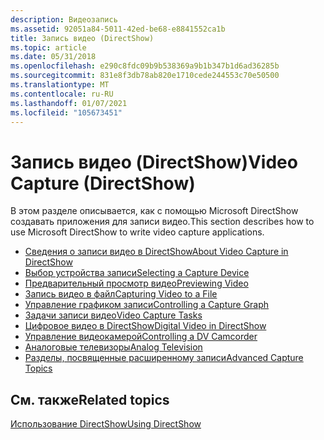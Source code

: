 ```yaml
---
description: Видеозапись
ms.assetid: 92051a84-5011-42ed-be68-e8841552ca1b
title: Запись видео (DirectShow)
ms.topic: article
ms.date: 05/31/2018
ms.openlocfilehash: e290c8fdc09b9b538369a9b1b347b1d6ad36285b
ms.sourcegitcommit: 831e8f3db78ab820e1710cede244553c70e50500
ms.translationtype: MT
ms.contentlocale: ru-RU
ms.lasthandoff: 01/07/2021
ms.locfileid: "105673451"
---
```

# <a name="video-capture-directshow"></a><span data-ttu-id="1537f-103">Запись видео (DirectShow)</span><span class="sxs-lookup"><span data-stu-id="1537f-103">Video Capture (DirectShow)</span></span>

<span data-ttu-id="1537f-104">В этом разделе описывается, как с помощью Microsoft DirectShow создавать приложения для записи видео.</span><span class="sxs-lookup"><span data-stu-id="1537f-104">This section describes how to use Microsoft DirectShow to write video capture applications.</span></span>

-   [<span data-ttu-id="1537f-105">Сведения о записи видео в DirectShow</span><span class="sxs-lookup"><span data-stu-id="1537f-105">About Video Capture in DirectShow</span></span>](about-video-capture-in-directshow.md)
-   [<span data-ttu-id="1537f-106">Выбор устройства записи</span><span class="sxs-lookup"><span data-stu-id="1537f-106">Selecting a Capture Device</span></span>](selecting-a-capture-device.md)
-   [<span data-ttu-id="1537f-107">Предварительный просмотр видео</span><span class="sxs-lookup"><span data-stu-id="1537f-107">Previewing Video</span></span>](previewing-video.md)
-   [<span data-ttu-id="1537f-108">Запись видео в файл</span><span class="sxs-lookup"><span data-stu-id="1537f-108">Capturing Video to a File</span></span>](capturing-video-to-a-file.md)
-   [<span data-ttu-id="1537f-109">Управление графиком записи</span><span class="sxs-lookup"><span data-stu-id="1537f-109">Controlling a Capture Graph</span></span>](controlling-a-capture-graph.md)
-   [<span data-ttu-id="1537f-110">Задачи записи видео</span><span class="sxs-lookup"><span data-stu-id="1537f-110">Video Capture Tasks</span></span>](video-capture-tasks.md)
-   [<span data-ttu-id="1537f-111">Цифровое видео в DirectShow</span><span class="sxs-lookup"><span data-stu-id="1537f-111">Digital Video in DirectShow</span></span>](digital-video-in-directshow.md)
-   [<span data-ttu-id="1537f-112">Управление видеокамерой</span><span class="sxs-lookup"><span data-stu-id="1537f-112">Controlling a DV Camcorder</span></span>](controlling-a-dv-camcorder.md)
-   [<span data-ttu-id="1537f-113">Аналоговые телевизоры</span><span class="sxs-lookup"><span data-stu-id="1537f-113">Analog Television</span></span>](analog-television.md)
-   [<span data-ttu-id="1537f-114">Разделы, посвященные расширенному записи</span><span class="sxs-lookup"><span data-stu-id="1537f-114">Advanced Capture Topics</span></span>](advanced-capture-topics.md)

## <a name="related-topics"></a><span data-ttu-id="1537f-115">См. также</span><span class="sxs-lookup"><span data-stu-id="1537f-115">Related topics</span></span>

<dl> <dt>

[<span data-ttu-id="1537f-116">Использование DirectShow</span><span class="sxs-lookup"><span data-stu-id="1537f-116">Using DirectShow</span></span>](using-directshow.md)
</dt> </dl>

 

 



